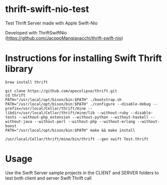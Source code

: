 # thrift-swift-nio-test
Test Thrift Server made with Apple Swift-Nio

Developed with ThriftSwiftNio (https://github.com/JacopoMangiavacchi/thrift-swift-nio)

# Instructions for installing Swift Thrift library
    brew install thrift

    git clone https://github.com/apocolipse/thrift.git
    cd thrift
    PATH="/usr/local/opt/bison/bin:$PATH" ./bootstrap.sh
    PATH="/usr/local/opt/bison/bin:$PATH" ./configure --disable-debug --prefix=/usr/local/Cellar/thrift/mine --libdir=/usr/local/Cellar/thrift/mine/lib --without-ruby --disable-tests --without-php_extension --without-python --without-haskell --without-java --without-perl --without-php --without-erlang --without-boost
    PATH="/usr/local/opt/bison/bin:$PATH" make && make install

    /usr/local/Cellar/thrift/mine/bin/thrift --gen swift Test.thrift

    
# Usage

Use the Swift Server sample projects in the CLIENT and SERVER folders to test both client and server Swift Thrift call

